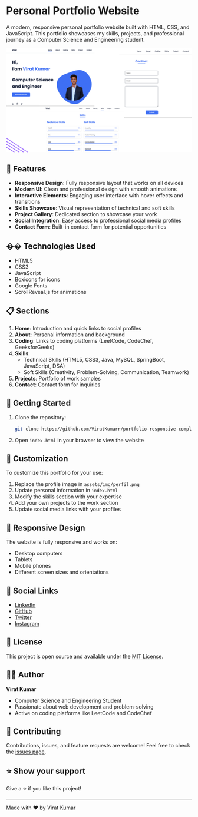# Personal Portfolio Website

A modern, responsive personal portfolio website built with HTML, CSS, and JavaScript. This portfolio showcases my skills, projects, and professional journey as a Computer Science and Engineering student.

![Portfolio Preview](https://github.com/ViratKumarr/portfolio-responsive-complete-main/blob/d6b6283df4bab775735f1080dd4e6464a48a54ac/portfolio_virat_responsive.png)

## 🌟 Features

- **Responsive Design**: Fully responsive layout that works on all devices
- **Modern UI**: Clean and professional design with smooth animations
- **Interactive Elements**: Engaging user interface with hover effects and transitions
- **Skills Showcase**: Visual representation of technical and soft skills
- **Project Gallery**: Dedicated section to showcase your work
- **Social Integration**: Easy access to professional social media profiles
- **Contact Form**: Built-in contact form for potential opportunities

## ��️ Technologies Used

- HTML5
- CSS3
- JavaScript
- Boxicons for icons
- Google Fonts
- ScrollReveal.js for animations

## 📋 Sections

1. **Home**: Introduction and quick links to social profiles
2. **About**: Personal information and background
3. **Coding**: Links to coding platforms (LeetCode, CodeChef, GeeksforGeeks)
4. **Skills**: 
   - Technical Skills (HTML5, CSS3, Java, MySQL, SpringBoot, JavaScript, DSA)
   - Soft Skills (Creativity, Problem-Solving, Communication, Teamwork)
5. **Projects**: Portfolio of work samples
6. **Contact**: Contact form for inquiries

## 🚀 Getting Started

1. Clone the repository:
   ```bash
   git clone https://github.com/ViratKumarr/portfolio-responsive-complete-main.git
   ```

2. Open `index.html` in your browser to view the website

## 🎨 Customization

To customize this portfolio for your use:

1. Replace the profile image in `assets/img/perfil.png`
2. Update personal information in `index.html`
3. Modify the skills section with your expertise
4. Add your own projects to the work section
5. Update social media links with your profiles

## 📱 Responsive Design

The website is fully responsive and works on:
- Desktop computers
- Tablets
- Mobile phones
- Different screen sizes and orientations

## 🔗 Social Links

- [LinkedIn](https://www.linkedin.com/in/virat-kumar-b0b57024a/)
- [GitHub](https://github.com/ViratKumarr)
- [Twitter](https://x.com/___ViRaT____)
- [Instagram](https://www.instagram.com/___virat_chaudhary___)

## 📝 License

This project is open source and available under the [MIT License](LICENSE).

## 👨‍💻 Author

**Virat Kumar**
- Computer Science and Engineering Student
- Passionate about web development and problem-solving
- Active on coding platforms like LeetCode and CodeChef

## 🤝 Contributing

Contributions, issues, and feature requests are welcome! Feel free to check the [issues page](https://github.com/ViratKumarr/portfolio-responsive-complete-main/issues).

## ⭐ Show your support

Give a ⭐️ if you like this project!

---
Made with ❤️ by Virat Kumar
